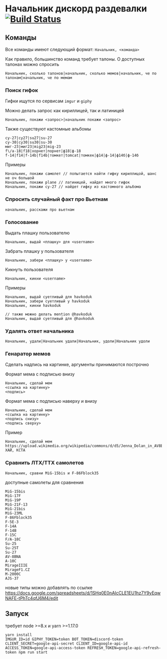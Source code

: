 # Начальник дискорд раздевалки [![Build Status](https://travis-ci.org/TehZarathustra/avsimach-discord.svg?branch=master)](https://travis-ci.org/TehZarathustra/avsimach-discord)

## Команды
Все команды имеют следующий формат: `Начальник, <команда>`

Как правило, большинство команд требует талоны. О доступных талонах можно спросить
```
Начальник, сколько талонов|начальник, сколько мемов|начальник, че по талонам|начальник, че по мемам
```

### Поиск гифок
Гифки ищутся по сервисам `imgur` и `giphy`

Можно делать запрос как кириллицей, так и латиницей
```
Начальник, покажи <запрос>|начальник покажи <запрос>
```
Также существуют кастомные альбомы
```
су-27|су27|su27|su-27
су-30|су30|su30|su-30
миг-23|миг23|mig23|mig-23
f\/a-18|f18|хорнет|порнет|ф18|ф-18
f-14|f14|f-14b|f14b|томкет|tomcat|томкек|ф14|ф-14|ф14б|ф-14б
```
Примеры
```
Начальник, покажи самолет // попытается найти гифку кириллицой, шанс не оч большой
Начальник, покажи plane // латиницей, найдет много гифок
Начальник, покажи су-27 // найдет гифку из кастомного альбома
```

### Спросить случайный факт про Вьетнам
```
начальник, расскажи про вьетнам
```

### Голосование
Выдать плашку пользователю
```
Начальник, выдай <плашку> для <username>
```

Забрать плашку у пользователя
```
Начальник, забери <плашку> у <username>
```

Кикнуть пользователя
```
Начальник, кикни <username>
```

Примеры
```
Начальник, выдай суетливый для havkoduk
Начальник, забери суетливый у havkoduk
Начальник, кикни havkoduk

// также можно делать mention @havkoduk
Начальник, выдай суетливый для @havkoduk
```

### Удалять ответ начальника
```
Начальник, удали|Начальник удали|Начальник, удоли|Начальник удоли
```

### Генаратор мемов
Сделать надпись на картинке, аргументы принимаются построчно

Формат мема с подписью внизу
```
Начальник, сделай мем
<ссылка на картинку>
<подпись>
```
Формат мема с подписью наверху и внизу
```
Начальник, сделай мем
<ссылка на картинку>
<подпись снизу>
<подпись сверху>
```
Пример
```
Начальник, сделай мем
https://upload.wikimedia.org/wikipedia/commons/d/d5/Jenna_Dolan_in_AV8B_Harrier.jpeg
ХАЙ, КСТА
```

### Сравнить ЛТХ/ТТХ самолетов
```
Начальник, сравни MiG-15bis и F-86Fblock35
```
доступные самолеты для сравнения
```
MiG-15bis
MiG-17F
MiG-19P
MiG-21F-13
MiG-21bis
MiG-23ML
F-86Fblock35
F-5E-3
F-14A
F-14B
F-15C
F/A-18C
Su-25
Su-25T
Su-27
AV-8BNA
A-10C
MirageIIIE
MirageF1.CZ
M-2000C
AJS-37
```
новые типы можно добавлять по ссылке https://docs.google.com/spreadsheets/d/1SHq0E0nAIcCLE1EU1hz7Y9yEqwNAFE-tPhTc4qfJ6M4/edit

## Запуск
требует node >=8.x и yarn >=1.17.0

```
yarn install
IMGUR_ID=id GIPHY_TOKEN=token BOT_TOKEN=discord-token CLIENT_SECRET=google-api-secret CLIENT_ID=google-api-id ACCESS_TOKEN=google-api-access-token REFRESH_TOKEN=google-api-refresh-token npm run start
```
